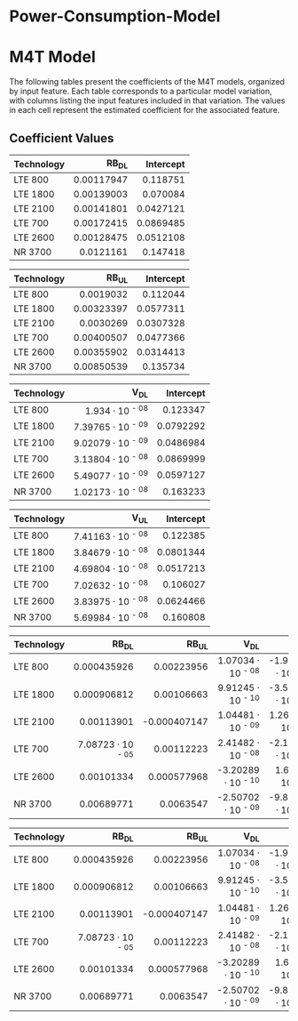 # Power-Consumption-Model
# M4T Model

The following tables present the coefficients of the M4T models, organized by input feature. Each table corresponds to a particular model variation, with columns listing the input features included in that variation. The values in each cell represent the estimated coefficient for the associated feature.

## Coefficient Values

| Technology   |   RB<sub>DL</sub> |   Intercept |
|:-------------|------------------:|------------:|
| LTE 800       |        0.00117947 |   0.118751  |
| LTE 1800      |        0.00139003 |   0.070084  |
| LTE 2100      |        0.00141801 |   0.0427121 |
| LTE 700       |        0.00172415 |   0.0869485 |
| LTE 2600      |        0.00128475 |   0.0512108 |
| NR 3700       |        0.0121161  |   0.147418  |


| Technology   |   RB<sub>UL</sub> |   Intercept |
|:-------------|------------------:|------------:|
| LTE 800       |        0.0019032  |   0.112044  |
| LTE 1800      |        0.00323397 |   0.0577311 |
| LTE 2100      |        0.0030269  |   0.0307328 |
| LTE 700       |        0.00400507 |   0.0477366 |
| LTE 2600      |        0.00355902 |   0.0314413 |
| NR 3700       |        0.00850539 |   0.135734  |


| Technology   |   V<sub>DL</sub> |   Intercept |
|:-------------|-----------------:|------------:|
| LTE 800       |      1.934 &middot; 10 <sup> - 08  </sup> |   0.123347  |
| LTE 1800      |      7.39765 &middot; 10 <sup> - 09 </sup> |   0.0792292 |
| LTE 2100      |      9.02079 &middot; 10 <sup> - 09 </sup> |   0.0486984 |
| LTE 700       |      3.13804 &middot; 10 <sup> - 08 </sup> |   0.0869999 |
| LTE 2600      |      5.49077 &middot; 10 <sup> - 09 </sup> |   0.0597127 |
| NR 3700       |      1.02173 &middot; 10 <sup> - 08 </sup> |   0.163233  |


| Technology   |   V<sub>UL</sub> |   Intercept |
|:-------------|-----------------:|------------:|
| LTE 800       |      7.41163 &middot; 10 <sup> - 08 </sup> |   0.122385  |
| LTE 1800      |      3.84679 &middot; 10 <sup> - 08 </sup> |   0.0801344 |
| LTE 2100      |      4.69804 &middot; 10 <sup> - 08 </sup> |   0.0517213 |
| LTE 700       |      7.02632 &middot; 10 <sup> - 08 </sup> |   0.106027  |
| LTE 2600      |      3.83975 &middot; 10 <sup> - 08 </sup> |   0.0624466 |
| NR 3700       |      5.69984 &middot; 10 <sup> - 08 </sup> |   0.160808  |


| Technology   |   RB<sub>DL</sub> |   RB<sub>UL</sub> |   V<sub>DL</sub> |   V<sub>UL</sub> |   F |   B |          A |   RB<sub>DL</sub> |   Intercept |
|:-------------|------------------:|------------------:|-----------------:|-----------------:|----:|----:|-----------:|------------------:|------------:|
| LTE 800       |       0.000435926 |       0.00223956  |      1.07034 &middot; 10 <sup> - 08 </sup> |     -1.93946 &middot; 10 <sup> - 08 </sup> |   0 |   0 |  0.640399  |       0.00166187  |  -0.729164  |
| LTE 1800      |       0.000906812 |       0.00106663  |      9.91245 &middot; 10 <sup> - 10 </sup> |     -3.52038 &middot; 10 <sup> - 09 </sup> |   0 |   0 |  0.0574126 |       0.0016095   |  -0.0462763 |
| LTE 2100      |       0.00113901  |      -0.000407147 |      1.04481 &middot; 10 <sup> - 09 </sup> |      1.26937 &middot; 10 <sup> - 08 </sup> |   0 |   0 |  0.0183311 |       0.00178236  |  -0.0192772 |
| LTE 700       |       7.08723 &middot; 10 <sup> - 05 </sup> |       0.00112223  |      2.41482 &middot; 10 <sup> - 08  </sup> |     -2.11711 &middot; 10 <sup> - 08 </sup> |   0 |   0 |  0         |       0.0105631   |  -0.172546  |
| LTE 2600      |       0.00101334  |       0.000577968 |     -3.20289 &middot; 10 <sup> - 10  </sup>|      1.6857 &middot; 10 <sup> - 09 </sup>  |   0 |   0 | -0.168632  |       0.000273335 |   0.250833  |
| NR 3700       |       0.00689771  |       0.0063547   |     -2.50702 &middot; 10 <sup> - 09  </sup>|     -9.88026 &middot; 10 <sup> - 09  </sup> |   0 |   0 |  0         |       0           |   0.135002  |


| Technology   |   RB<sub>DL</sub> |   RB<sub>UL</sub> |   V<sub>DL</sub> |   V<sub>UL</sub> |          A |   RB<sub>DL</sub> |   Intercept |
|:-------------|------------------:|------------------:|-----------------:|-----------------:|-----------:|------------------:|------------:|
| LTE 800       |       0.000435926 |       0.00223956  |      1.07034 &middot; 10 <sup> - 08 </sup> |     -1.93946 &middot; 10 <sup> - 08  </sup> |  0.640399  |       0.00166187  |  -0.729164  |
| LTE 1800      |       0.000906812 |       0.00106663  |      9.91245 &middot; 10 <sup> - 10 </sup> |     -3.52038 &middot; 10 <sup> - 09 </sup> |  0.0574126 |       0.0016095   |  -0.0462763 |
| LTE 2100      |       0.00113901  |      -0.000407147 |      1.04481 &middot; 10 <sup> - 09 </sup> |      1.26937 &middot; 10 <sup> - 08 </sup> |  0.0183311 |       0.00178236  |  -0.0192772 |
| LTE 700       |       7.08723 &middot; 10 <sup> - 05 </sup> |       0.00112223  |      2.41482 &middot; 10 <sup> - 08 </sup> |     -2.11711 &middot; 10 <sup> - 08 </sup> |  0         |       0.0105631   |  -0.172546  |
| LTE 2600      |       0.00101334  |       0.000577968 |     -3.20289 &middot; 10 <sup> - 10 |      1.6857 &middot; 10 <sup> - 09 </sup>  | -0.168632  |       0.000273335 |   0.250833  |
| NR 3700       |       0.00689771  |       0.0063547   |     -2.50702 &middot; 10 <sup> - 09 |     -9.88026 &middot; 10 <sup> - 09 </sup> |  0         |       0           |   0.135002  |
